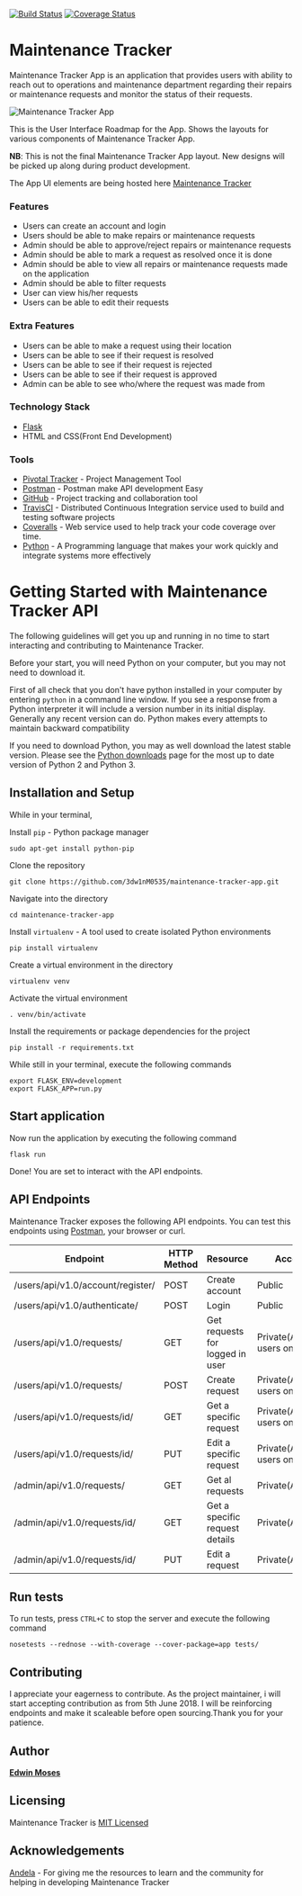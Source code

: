 [![Build Status](https://travis-ci.org/3dw1nM0535/maintenance-tracker-app.svg?branch=develop)](https://travis-ci.org/3dw1nM0535/maintenance-tracker-app)
[![Coverage Status](https://coveralls.io/repos/github/3dw1nM0535/maintenance-tracker-app/badge.svg)](https://coveralls.io/github/3dw1nM0535/maintenance-tracker-app)

# Maintenance Tracker

Maintenance Tracker App is an application that provides users with ability to reach out
to operations and maintenance department regarding their repairs or maintenance requests
and monitor the status of their requests.

![Maintenance Tracker App](https://res.cloudinary.com/dazskjikr/image/upload/v1527438181/Screenshot_from_2018-05-27_19-09-31.png)

This is the User Interface Roadmap for the App. Shows the layouts for various components of Maintenance
Tracker App.

**NB**: This is not the final Maintenance Tracker App layout. New designs will be picked up along during product development.

The App UI elements are being hosted here [Maintenance Tracker](https://3dw1nm0535.github.io/maintenance-tracker-app-ui/)

### Features
 * Users can create an account and login
 * Users should be able to make repairs or maintenance requests
 * Admin should be able to approve/reject repairs or maintenance requests
 * Admin should be able to mark a request as resolved once it is done
 * Admin should be able to view all repairs or maintenance requests made on the application
 * Admin should be able to filter requests
 * User can view his/her requests
 * Users can be able to edit their requests

### Extra Features
 * Users can be able to make a request using their location
 * Users can be able to see if their request is resolved
 * Users can be able to see if their request is rejected
 * Users can be able to see if their request is approved
 * Admin can be able to see who/where the request was made from

### Technology Stack
 * [Flask](http://flask.pocoo.org/)
 * HTML and CSS(Front End Development)

### Tools
 * [Pivotal Tracker](https://www.pivotaltracker.com/n/projects/2174758) - Project Management Tool
 * [Postman](https://www.getpostman.com/) - Postman make API development Easy
 * [GitHub](https://github.com/3dw1nM0535/maintenance-tracker-app-ui) - Project tracking and collaboration tool
 * [TravisCI](https://travis-ci.org/3dw1nM0535/maintenance-tracker-app-ui) - Distributed Continuous Integration service used
 to build and testing software projects
 * [Coveralls](https://coveralls.io/jobs/37078082) - Web service used to help track your code coverage over time.
 * [Python](https://www.python.org/) - A Programming language that makes your work quickly and integrate systems more effectively

# Getting Started with Maintenance Tracker API

The following guidelines will get you up and running in no time to start interacting and contributing to Maintenance Tracker.

Before your start, you will need Python on your computer, but you may not need to download it.

First of all check that you don't have python installed in your computer by entering `python` in a command line window. If you see
a response from a Python interpreter it will include a version number in its initial display. Generally any recent version can do. Python makes every attempts to maintain backward compatibility

If you need to download Python, you may as well download the latest stable version. Please see the [Python downloads](https://www.python.org/downloads/) page for the most up to date version of Python 2 and Python 3.

## Installation and Setup

While in your terminal,

Install `pip` - Python package manager

```
sudo apt-get install python-pip
```

Clone the repository

```
git clone https://github.com/3dw1nM0535/maintenance-tracker-app.git
```

Navigate into the directory

```
cd maintenance-tracker-app
```

Install `virtualenv` - A tool used to create isolated Python environments

```
pip install virtualenv
```

Create a virtual environment in the directory

```
virtualenv venv
```

Activate the virtual environment

```
. venv/bin/activate
```

Install the requirements or package dependencies for the project

```
pip install -r requirements.txt
```

While still in your terminal, execute the following commands

```
export FLASK_ENV=development
export FLASK_APP=run.py
```

## Start application

Now run the application by executing the following command

```
flask run
```

Done! You are set to interact with the API endpoints.

## API Endpoints

Maintenance Tracker exposes the following API endpoints. You can test this endpoints using [Postman](https://www.getpostman.com/),
your browser or curl.

**Endpoint** | **HTTP Method** | **Resource** | **Access Type** 
-------------|-----------------|--------------|----------------
/users/api/v1.0/account/register/ | POST | Create account | Public
/users/api/v1.0/authenticate/ | POST | Login | Public
/users/api/v1.0/requests/ | GET | Get requests for logged in user | Private(Authenticated users only)
/users/api/v1.0/requests/ | POST | Create request | Private(Authenticated users only)
/users/api/v1.0/requests/id/ | GET | Get a specific request | Private(Authenticated users only)
/users/api/v1.0/requests/id/ | PUT | Edit a specific request | Private(Authenticated users only)
/admin/api/v1.0/requests/ | GET | Get al requests | Private(Admin only)
/admin/api/v1.0/requests/id/ | GET | Get a specific request details | Private(Admin only)
/admin/api/v1.0/requests/id/ | PUT | Edit a request | Private(Admin only)

## Run tests

To run tests, press `CTRL+C` to stop the server and execute the following command

```
nosetests --rednose --with-coverage --cover-package=app tests/
```

## Contributing
I appreciate your eagerness to contribute. As the project maintainer, i will start accepting contribution as from 5th June 2018.
I will be reinforcing endpoints and make it scaleable before open sourcing.Thank you for your patience.

## Author

[**Edwin Moses**](https://github.com/3dw1nM0535)

## Licensing

Maintenance Tracker is [MIT Licensed]()

## Acknowledgements

[Andela](https://andela.com) - For giving me the resources to learn and the community for helping in developing Maintenance Tracker


